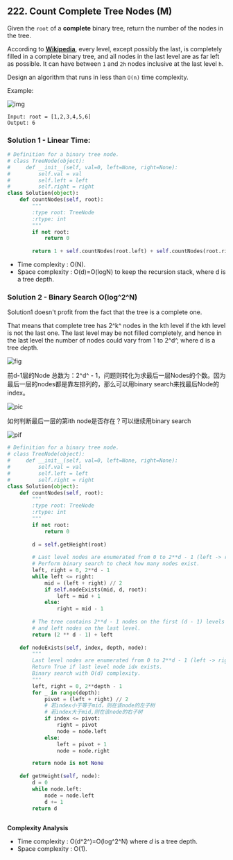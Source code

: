 ## 222. Count Complete Tree Nodes (M)

Given the `root` of a **complete** binary tree, return the number of the nodes in the tree.

According to **[Wikipedia](http://en.wikipedia.org/wiki/Binary_tree#Types_of_binary_trees)**, every level, except possibly the last, is completely filled in a complete binary tree, and all nodes in the last level are as far left as possible. It can have between `1` and `2h` nodes inclusive at the last level `h`.

Design an algorithm that runs in less than `O(n)` time complexity.

Example:

![img](https://assets.leetcode.com/uploads/2021/01/14/complete.jpg)

```
Input: root = [1,2,3,4,5,6]
Output: 6
```



### Solution 1 - Linear Time:

```python
# Definition for a binary tree node.
# class TreeNode(object):
#     def __init__(self, val=0, left=None, right=None):
#         self.val = val
#         self.left = left
#         self.right = right
class Solution(object):
    def countNodes(self, root):
        """
        :type root: TreeNode
        :rtype: int
        """
        if not root:
            return 0
        
        return 1 + self.countNodes(root.left) + self.countNodes(root.right)
```

- Time complexity : O(N).
- Space complexity : O(d)=O(log⁡N) to keep the recursion stack, where d is a tree depth.

### Solution 2 - Binary Search O(log^2^N)

Solution1 doesn't profit from the fact that the tree is a complete one.

That means that complete tree has 2^k^ nodes in the kth level if the kth level is not the last one. The last level may be not filled completely, and hence in the last level the number of nodes could vary from 1 to 2^d^, where d is a tree depth.

![fig](https://leetcode.com/problems/count-complete-tree-nodes/solutions/315086/Figures/222/tree.png)

前d-1层的Node 总数为：2^d^ - 1，问题则转化为求最后一层Nodes的个数。因为最后一层的nodes都是靠左排列的，那么可以用binary search来找最后Node的index。

![pic](https://leetcode.com/problems/count-complete-tree-nodes/solutions/315086/Figures/222/exist.png)

如何判断最后一层的第ith node是否存在？可以继续用binary search

![pif](https://leetcode.com/problems/count-complete-tree-nodes/solutions/315086/Figures/222/check.png)

```python
# Definition for a binary tree node.
# class TreeNode(object):
#     def __init__(self, val=0, left=None, right=None):
#         self.val = val
#         self.left = left
#         self.right = right
class Solution(object):
    def countNodes(self, root):
        """
        :type root: TreeNode
        :rtype: int
        """
        if not root:
            return 0
        
        d = self.getHeight(root)
        
        # Last level nodes are enumerated from 0 to 2**d - 1 (left -> right).
        # Perform binary search to check how many nodes exist.
        left, right = 0, 2**d - 1
        while left <= right:
            mid = (left + right) // 2
            if self.nodeExists(mid, d, root):
                left = mid + 1
            else:
                right = mid - 1
                
        # The tree contains 2**d - 1 nodes on the first (d - 1) levels
        # and left nodes on the last level.
        return (2 ** d - 1) + left
    
    def nodeExists(self, index, depth, node):
        """
        Last level nodes are enumerated from 0 to 2**d - 1 (left -> right).
        Return True if last level node idx exists. 
        Binary search with O(d) complexity.
        """
        left, right = 0, 2**depth - 1
        for _ in range(depth):
            pivot = (left + right) // 2
            # 若index小于等于mid，则在该node的左子树
            # 若index大于mid,则在该node的右子树
            if index <= pivot:
                right = pivot
                node = node.left
            else:
                left = pivot + 1
                node = node.right

        return node is not None
    
    def getHeight(self, node):
        d = 0
        while node.left:
            node = node.left
            d += 1
        return d 
 
```

**Complexity Analysis**

- Time complexity : O(d^2^)=O(log⁡^2^N) where *d* is a tree depth.
- Space complexity : O(1).